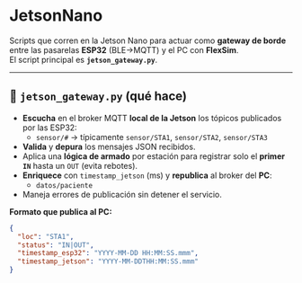 # JetsonNano

Scripts que corren en la Jetson Nano para actuar como **gateway de borde** entre las pasarelas **ESP32** (BLE→MQTT) y el PC con **FlexSim**.  
El script principal es **`jetson_gateway.py`**.

---

## 📜 `jetson_gateway.py` (qué hace)

- **Escucha** en el broker MQTT **local de la Jetson** los tópicos publicados por las ESP32:
  - `sensor/#` → típicamente `sensor/STA1`, `sensor/STA2`, `sensor/STA3`
- **Valida** y **depura** los mensajes JSON recibidos.
- Aplica una **lógica de armado** por estación para registrar solo el **primer `IN`** hasta un `OUT` (evita rebotes).
- **Enriquece** con `timestamp_jetson` (ms) y **republica** al broker del **PC**:
  - `datos/paciente`
- Maneja errores de publicación sin detener el servicio.

**Formato que publica al PC:**
```json
{
  "loc": "STA1",
  "status": "IN|OUT",
  "timestamp_esp32": "YYYY-MM-DD HH:MM:SS.mmm",
  "timestamp_jetson": "YYYY-MM-DDTHH:MM:SS.mmm"
}
